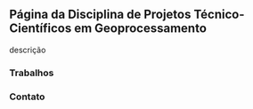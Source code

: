 ## Página da Disciplina de Projetos Técnico-Científicos em Geoprocessamento

descrição

### Trabalhos



### Contato

